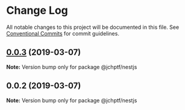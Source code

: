 # Change Log

All notable changes to this project will be documented in this file.
See [Conventional Commits](https://conventionalcommits.org) for commit guidelines.

## [0.0.3](https://github.com/jheinnic/portfolio-monorepo/compare/@jchptf/nestjs@0.0.2...@jchptf/nestjs@0.0.3) (2019-03-07)

**Note:** Version bump only for package @jchptf/nestjs





## 0.0.2 (2019-03-07)

**Note:** Version bump only for package @jchptf/nestjs
